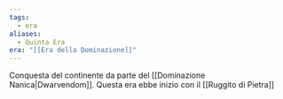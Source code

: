 ```yaml
---
tags:
  - era
aliases:
  - Quinta Era
era: "[[Era della Dominazione]]"
---
```

Conquesta del continente da parte del [[Dominazione Nanica|Dwarvendom]]. Questa era ebbe inizio con il [[Ruggito di Pietra]]